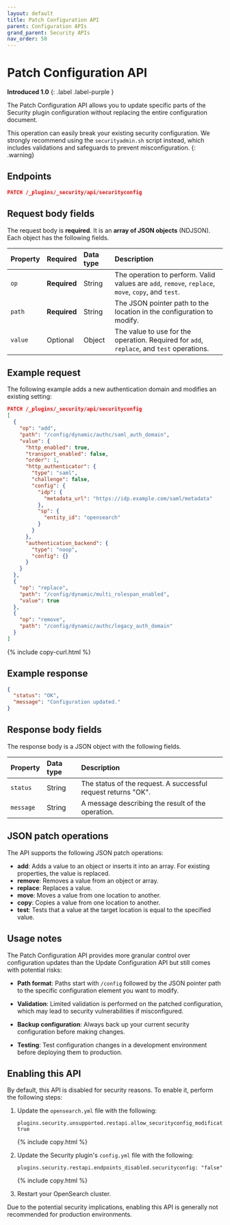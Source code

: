 ```yaml
---
layout: default
title: Patch Configuration API
parent: Configuration APIs
grand_parent: Security APIs
nav_order: 50
---
```


# Patch Configuration API
**Introduced 1.0**
{: .label .label-purple }

The Patch Configuration API allows you to update specific parts of the Security plugin configuration without replacing the entire configuration document. 

This operation can easily break your existing security configuration. We strongly recommend using the `securityadmin.sh` script instead, which includes validations and safeguards to prevent misconfiguration.
{: .warning}

<!-- spec_insert_start
api: security.patch_configuration
component: endpoints
-->
## Endpoints
```json
PATCH /_plugins/_security/api/securityconfig
```
<!-- spec_insert_end -->

## Request body fields

The request body is **required**. It is an **array of JSON objects** (NDJSON). Each object has the following fields.

| Property | Required | Data type | Description |
| :--- | :--- | :--- | :--- |
| `op` | **Required** | String | The operation to perform. Valid values are `add`, `remove`, `replace`, `move`, `copy`, and `test`. |
| `path` | **Required** | String | The JSON pointer path to the location in the configuration to modify. |
| `value` | Optional | Object | The value to use for the operation. Required for `add`, `replace`, and `test` operations. |

## Example request

The following example adds a new authentication domain and modifies an existing setting:

```json
PATCH /_plugins/_security/api/securityconfig
[
  {
    "op": "add",
    "path": "/config/dynamic/authc/saml_auth_domain",
    "value": {
      "http_enabled": true,
      "transport_enabled": false,
      "order": 1,
      "http_authenticator": {
        "type": "saml",
        "challenge": false,
        "config": {
          "idp": {
            "metadata_url": "https://idp.example.com/saml/metadata"
          },
          "sp": {
            "entity_id": "opensearch"
          }
        }
      },
      "authentication_backend": {
        "type": "noop",
        "config": {}
      }
    }
  },
  {
    "op": "replace",
    "path": "/config/dynamic/multi_rolespan_enabled",
    "value": true
  },
  {
    "op": "remove",
    "path": "/config/dynamic/authc/legacy_auth_domain"
  }
]
```
{% include copy-curl.html %}

## Example response

```json
{
  "status": "OK",
  "message": "Configuration updated."
}
```

## Response body fields

The response body is a JSON object with the following fields.

| Property | Data type | Description |
| :--- | :--- | :--- |
| `status` | String | The status of the request. A successful request returns "OK". |
| `message` | String | A message describing the result of the operation. |

## JSON patch operations

The API supports the following JSON patch operations:

- **add**: Adds a value to an object or inserts it into an array. For existing properties, the value is replaced.
- **remove**: Removes a value from an object or array.
- **replace**: Replaces a value. 
- **move**: Moves a value from one location to another.
- **copy**: Copies a value from one location to another.
- **test**: Tests that a value at the target location is equal to the specified value.

## Usage notes

The Patch Configuration API provides more granular control over configuration updates than the Update Configuration API but still comes with potential risks:

- **Path format**: Paths start with `/config` followed by the JSON pointer path to the specific configuration element you want to modify.

- **Validation**: Limited validation is performed on the patched configuration, which may lead to security vulnerabilities if misconfigured.

- **Backup configuration**: Always back up your current security configuration before making changes.

- **Testing**: Test configuration changes in a development environment before deploying them to production.

## Enabling this API

By default, this API is disabled for security reasons. To enable it, perform the following steps:

1. Update the `opensearch.yml` file with the following:

   ```
   plugins.security.unsupported.restapi.allow_securityconfig_modification: true
   ```
   {% include copy.html %}

2. Update the Security plugin's `config.yml` file with the following:

   ```
   plugins.security.restapi.endpoints_disabled.securityconfig: "false"
   ```
   {% include copy.html %}

3. Restart your OpenSearch cluster.

Due to the potential security implications, enabling this API is generally not recommended for production environments.